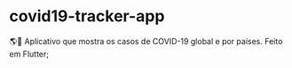 # covid19-tracker-app
🌎📱 Aplicativo que mostra os casos de COVID-19 global e por países. Feito em Flutter;
